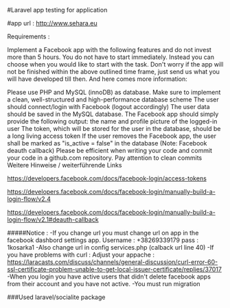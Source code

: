 #Laravel app testing for application

#app url : http://www.sehara.eu

Requirements :

Implement a Facebook app with the following features and do not invest more than 5 hours. You do not have to start immediately. Instead you can choose when you would like to start with the task. Don't worry if the app will not be finished within the above outlined time frame, just send us what you will have developed till then. And here comes more information:

Please use PHP and MySQL (innoDB) as database. Make sure to implement a clean, well-structured and high-performance database scheme
The user should connect/login with Facebook (logout accordingly) The user data should be saved in the MySQL database.
The Facebook app should simply provide the following output: the name and profile picture of the logged-in user
The token, which will be stored for the user in the database, should be a long living access token
If the user removes the Facebook app, the user shall be marked as "is_active = false" in the database (Note: Facebook deauth callback)
Please be efficient when writing your code and commit your code in a github.com repository. Pay attention to clean commits
Weitere Hinweise / weiterführende Links

https://developers.facebook.com/docs/facebook-login/access-tokens

https://developers.facebook.com/docs/facebook-login/manually-build-a-login-flow/v2.4

https://developers.facebook.com/docs/facebook-login/manually-build-a-login-flow/v2.1#deauth-callback


#####Notice : 
    -If you change url you must change url on app in the facebook dashbord settings app.
    Username : +38269339179
    pass : 1kosarka1
    -Also change url in config services.php (calback url line 40)
    -If you have problems with curl : 
    Adjust your appache : 
    https://laracasts.com/discuss/channels/general-discussion/curl-error-60-ssl-certificate-problem-unable-to-get-local-issuer-certificate/replies/37017
    -When you login you have active users that didn't delete facebook apps from their account and you have not active.
    -You must run migration 

###Used  laravel/socialite package




